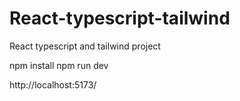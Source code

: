 # React-typescript-tailwind
React typescript and tailwind project


npm install
npm run dev

http://localhost:5173/